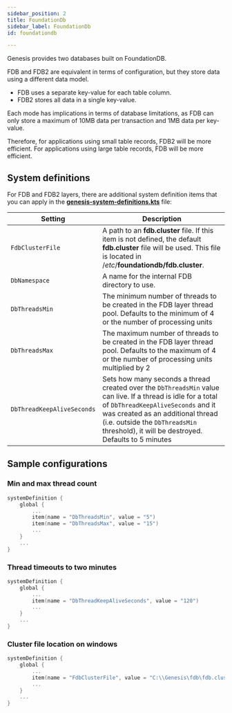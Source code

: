 ```yaml
---
sidebar_position: 2
title: FoundationDb
sidebar_label: FoundationDb
id: foundationdb

---
```


Genesis provides two databases built on FoundationDB.

FDB and FDB2 are equivalent in terms of configuration, but they store data using a different data model. 

- FDB uses a separate key-value for each table column. 
- FDB2 stores all data in a single key-value. 

Each mode has implications in terms of database limitations, as FDB can only store a maximum of 10MB data per transaction and 1MB data per key-value. 

Therefore, for applications using small table records, FDB2 will be more efficient. For applications using large table records, FDB will be more efficient.

## System definitions
For FDB and FDB2 layers, there are additional system definition items that you can apply in the [**genesis-system-definitions.kts**](/creating-applications/configure-runtime/system-definitions/) file:


| Setting   | Description   |
|----------|-------------|
| `FdbClusterFile` | A path to an **fdb.cluster** file. If this item is not defined, the default **fdb.cluster** file will be used. This file is located in  /_etc_/**foundationdb/fdb.cluster**. |
| `DbNamespace` | A name for the internal FDB directory to use. |
| `DbThreadsMin` | The minimum number of threads to be created in the FDB layer thread pool. Defaults to the minimum of 4 or the number of processing units |
| `DbThreadsMax` | The maximum number of threads to be created in the FDB layer thread pool. Defaults to the maximum of 4 or the number of processing units multiplied by 2 |
| `DbThreadKeepAliveSeconds` | Sets how many seconds a thread created over the `DbThreadsMin` value can live. If a thread is idle for a total of `DbThreadKeepAliveSeconds` and it was created as an additional thread (i.e. outside the `DbThreadsMin` threshold), it will be destroyed. Defaults to 5 minutes |

## Sample configurations

### Min and max thread count

```kotlin
systemDefinition {
    global {
        ...
        item(name = "DbThreadsMin", value = "5")
        item(name = "DbThreadsMax", value = "15")
        ...
    }
    ...
}
```

### Thread timeouts to two minutes

```kotlin
systemDefinition {
    global {
        ...
        item(name = "DbThreadKeepAliveSeconds", value = "120")
        ...
    }
    ...
}
```

### Cluster file location on windows

```kotlin
systemDefinition {
    global {
        ...
        item(name = "FdbClusterFile", value = "C:\\Genesis\fdb\fdb.cluster")
        ...
    }
    ...
}
```